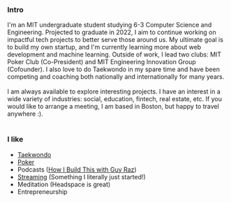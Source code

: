 
### Intro
I'm an MIT undergraduate student studying 6-3 Computer Science and Engineering. Projected to graduate in 2022, I aim to continue working on impactful tech projects to better serve those around us. My ultimate goal is to build my own startup, and I'm currently learning more about web development and machine learning. Outside of work, I lead two clubs: MIT Poker Club (Co-President) and MIT Engineering Innovation Group (Cofounder). I also love to do Taekwondo in my spare time and have been competing and coaching both nationally and internationally for many years.
<br><br>
I am always available to explore interesting projects. I have an interest in a wide variety of industries: social, education, fintech, real estate, etc. If you would like to arrange a meeting, I am based in Boston, but happy to travel anywhere :).
<br><br>

### I like
- [Taekwondo](https://www.teamusa.org/usa-taekwondo/athletes/Kevin-Jiang)
- [Poker](http://poker.mit.edu/officers/)
- Podcasts ([How I Build This with Guy Raz](https://www.npr.org/podcasts/510313/how-i-built-this))
- [Streaming](https://www.twitch.tv/kev2048) (Something I literally just started!)
- Meditation (Headspace is great)
- Entrepreneurship
